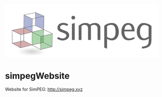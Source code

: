 ![simpeglogo](www/s/img/logo.png)

simpegWebsite
=============

Website for SimPEG: http://simpeg.xyz


